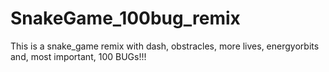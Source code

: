 # SnakeGame_100bug_remix
This is a snake_game remix with dash, obstracles, more lives, energyorbits and, most important, 100 BUGs!!!
